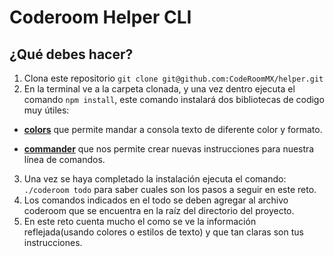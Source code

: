 # Coderoom Helper CLI
## ¿Qué debes hacer?
1. Clona este repositorio `git clone git@github.com:CodeRoomMX/helper.git`
2. En la terminal ve a la carpeta clonada, y una vez dentro ejecuta el comando `npm install`, este comando instalará dos bibliotecas de codigo muy útiles:
  
  * [**colors**](https://www.npmjs.com/package/colors) que permite mandar a consola texto de diferente color y formato.
  
  * [**commander**](https://www.npmjs.com/package/commander) que nos permite crear nuevas instrucciones para nuestra línea de comandos.

3. Una vez se haya completado la instalación ejecuta el comando: `./coderoom todo` para saber cuales son los pasos a seguir en este reto.
4. Los comandos indicados en el todo se deben agregar al archivo coderoom que se encuentra en la raíz del directorio del proyecto.
5. En este reto cuenta mucho el como se ve la información reflejada(usando colores o estilos de texto) y que tan claras son tus instrucciones.